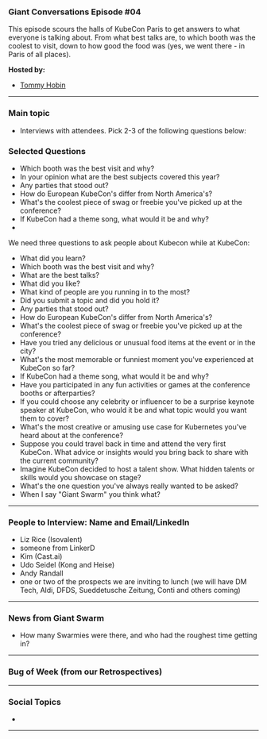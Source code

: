 
### Giant Conversations Episode #04

This episode scours the halls of KubeCon Paris to get answers to what everyone is talking about. From what best talks are, to which booth was the coolest to visit, down to how good the food was (yes, we went there - in Paris of all places).

**Hosted by:** 

* [Tommy Hobin](https://twitter.com/tommyhobin)


------------------------------------------------------------------------------------------------------------------------------
### Main topic

* Interviews with attendees. Pick 2-3 of the following questions below:

### Selected Questions

* Which booth was the best visit and why?
* In your opinion what are the best subjects covered this year?
* Any parties that stood out?
* How do European KubeCon's differ from North America's?
* What's the coolest piece of swag or freebie you've picked up at the conference?
* If KubeCon had a theme song, what would it be and why?
* 

We need three questions to ask people about Kubecon while at KubeCon: 

* What did you learn?
* Which booth was the best visit and why?
* What are the best talks?
* What did you like?
* What kind of people are you running in to the most?
* Did you submit a topic and did you hold it?
* Any parties that stood out?
* How do European KubeCon's differ from North America's?
* What's the coolest piece of swag or freebie you've picked up at the conference?
* Have you tried any delicious or unusual food items at the event or in the city?
* What's the most memorable or funniest moment you've experienced at KubeCon so far?
* If KubeCon had a theme song, what would it be and why?
* Have you participated in any fun activities or games at the conference booths or afterparties?
* If you could choose any celebrity or influencer to be a surprise keynote speaker at KubeCon, who would it be and what topic would you want them to cover?
* What's the most creative or amusing use case for Kubernetes you've heard about at the conference?
* Suppose you could travel back in time and attend the very first KubeCon. What advice or insights would you bring back to share with the current community?
* Imagine KubeCon decided to host a talent show. What hidden talents or skills would you showcase on stage?
* What's the one question you've always really wanted to be asked?
* When I say "Giant Swarm" you think what? 
  
------------------------------------------------------------------------------------------------------------------------------

### People to Interview: Name and Email/LinkedIn

* Liz Rice (Isovalent)
* someone from LinkerD
* Kim (Cast.ai)
* Udo Seidel (Kong and Heise)
* Andy Randall
* one or two of the prospects we are inviting to lunch (we will have DM Tech, Aldi, DFDS, Sueddetusche Zeitung, Conti and others coming)


  
------------------------------------------------------------------------------------------------------------------------------

### News from Giant Swarm

* How many Swarmies were there, and who had the roughest time getting in?

------------------------------------------------------------------------------------------------------------------------------


### Bug of Week (from our Retrospectives)


------------------------------------------------------------------------------------------------------------------------------

### Social Topics

* 

------------------------------------------------------------------------------------------------------------------------------

